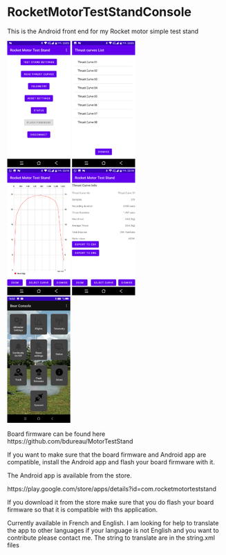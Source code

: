 # RocketMotorTestStandConsole

This is the Android front end for my Rocket motor simple test stand

<img src="/app images/Screenshot_20211107-230505.png" width="29%">  <img src="/app images/Screenshot_20211107-230543.png" width="29%">     
<img src="/app images/Screenshot_20211107-231919.png" width="29%">  <img src="/app images/Screenshot_20211107-231927.png" width="29%">         
<img src="/app images/console main screen 1.png" width="29%"> 
<p></p>
Board firmware can be found here
https://github.com/bdureau/MotorTestStand

If you want to make sure that the board firmware and Android app are compatible, install the Android app and flash your board firmware with it.
<p></p>
The Android app is available from the store. 
<p></p>
https://play.google.com/store/apps/details?id=com.rocketmotorteststand
<p></p>
If you download it from the store make sure that you do flash your board firmware so that it is compatible with ths application.
<p></p>
Currently available in French and English. I am looking for help to translate the app to other languages if your language is not English and you want to contribute please contact me.
The string to translate are in the string.xml files
